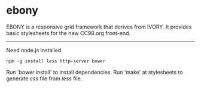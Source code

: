 ebony
=====

  EBONY is a responsive grid framework that derives from IVORY.
It provides basic stylesheets for the new CC98.org front-end.

----

Need node.js installed.

	npm -g install less http-server bower

Run 'bower install' to install dependencies.
Run 'make' at stylesheets to generate *css* file from *less* file.

